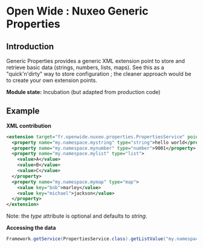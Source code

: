 Open Wide : Nuxeo Generic Properties
====================================

## Introduction

Generic Properties provides a generic XML extension point to store and retrieve basic data (strings, numbers, lists, maps). See this as a "quick'n'dirty" way to store configuration ; the cleaner approach would be to create your own extension points.

**Module state:** Incubation (but adapted from production code)

## Example
  
**XML contribution**
  
```xml
<extension target="fr.openwide.nuxeo.properties.PropertiesService" point="properties">
  <property name="my.namespace.mystring" type="string">hello world</property>
  <property name="my.namespace.mynumber" type="number">9001</property>
  <property name="my.namespace.mylist" type="list">
    <value>A</value>
    <value>B</value>
    <value>C</value>
  </property>
  <property name="my.namespace.mymap" type="map">
    <value key="bob">marley</value>
    <value key="michael">jackson</value>
  </property>
</extension>
```

Note: the *type* attribute is optional and defaults to *string*.

**Accessing the data**

```java
Framework.getService(PropertiesService.class).getListValue("my.namespace.mylist");
```
